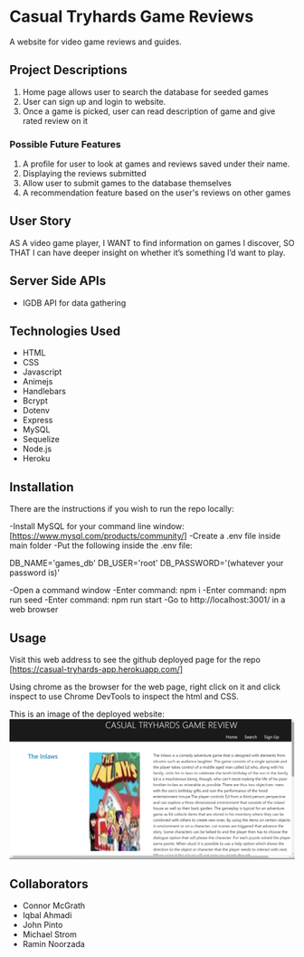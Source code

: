 # Casual Tryhards Game Reviews
A website for video game reviews and guides.

## Project Descriptions
1. Home page allows user to search the database for seeded games
2. User can sign up and login to website.
3. Once a game is picked, user can read description of game and give rated review on it
### Possible Future Features
1. A profile for user to look at games and reviews saved under their name.
2. Displaying the reviews submitted
3. Allow user to submit games to the database themselves
4. A recommendation feature based on the user's reviews on other games

## User Story
AS A video game player, 
I WANT to find information on games I discover, 
SO THAT I can have deeper insight on whether it’s something I’d want to play.

## Server Side APIs
- IGDB API for data gathering

## Technologies Used
- HTML
- CSS
- Javascript
- Animejs
- Handlebars
- Bcrypt
- Dotenv
- Express
- MySQL
- Sequelize
- Node.js
- Heroku

## Installation
There are the instructions if you wish to run the repo locally:

-Install MySQL for your command line window: [https://www.mysql.com/products/community/]
-Create a .env file inside main folder
-Put the following inside the .env file:

DB_NAME='games_db'
DB_USER='root'
DB_PASSWORD='(whatever your password is)'

-Open a command window
-Enter command: npm i
-Enter command: npm run seed
-Enter command: npm run start
-Go to http://localhost:3001/ in a web browser

## Usage

Visit this web address to see the github deployed page for the repo [https://casual-tryhards-app.herokuapp.com/]

Using chrome as the browser for the web page, right click on it and click inspect to use Chrome DevTools to inspect the html and CSS.

This is an image of the deployed website:
![alt expected website](https://github.com/CJMerit/Casual-Tryhards-Game-Reviews/blob/main/public/casual_tryhards.png)

## Collaborators
- Connor McGrath
- Iqbal Ahmadi
- John Pinto
- Michael Strom
- Ramin Noorzada

